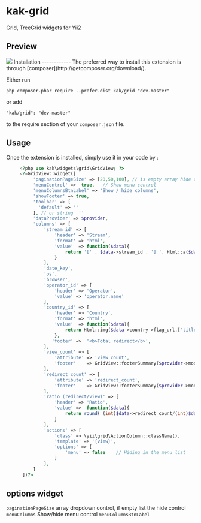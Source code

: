 # kak-grid
Grid, TreeGrid widgets for Yii2

Preview
-----------
<img src="https://lh3.googleusercontent.com/-ViaLrNwzD_8/Vb9fHnWvtPI/AAAAAAAAAEQ/sFC83sEAMhY/s480-Ic42/kakGridPreview.png">
Installation
------------
The preferred way to install this extension is through [composer](http://getcomposer.org/download/).

Either run

```
php composer.phar require --prefer-dist kak/grid "dev-master"
```

or add

```
"kak/grid": "dev-master"
```

to the require section of your `composer.json` file.

Usage
-----
Once the extension is installed, simply use it in your code by  :
```php
     <?php use kak\widgets\grid\GridView; ?>
     <?=GridView::widget([
          'paginationPageSize' => [20,50,100], // is empty array hide control
          'menuControl' =>  true,   // Show menu control
          'menuColumnsBtnLabel' => 'Show / hide columns',
          'showFooter' => true,
          'toolbar' => [
            'default' => ''
          ], // or string  ''
          'dataProvider' => $provider,
          'columns' => [
              'stream_id' => [
                  'header' => 'Stream',
                  'format' => 'html',
                  'value'  => function($data){
                      return '[' . $data->stream_id . '] '. Html::a($data->stream->name,['/dashboard/stream/update', 'id' => $data->stream->id ]);
                  }
              ],
              'date_key',
              'os',
              'browser',
              'operator_id' => [
                  'header' => 'Operator',
                  'value' => 'operator.name'
              ],
              'country_id' => [
                  'header' => 'Country',
                  'format' => 'html',
                  'value'  => function($data){
                      return Html::img($data->country->flag_url,['title' => $data->country->name_ru]);
                  },
                 'footer' =>  '<b>Total redirect</b>',
              ],
              'view_count' => [
                  'attribute' => 'view_count',
                  'footer'    => GridView::footerSummary($provider->models,'view_count',GridView::SUMMARY_SUM),   // helper calculating function
              ],
              'redirect_count' => [
                  'attribute' => 'redirect_count',
                  'footer'    => GridView::footerSummary($provider->models,'redirect_count',GridView::SUMMARY_SUM),
              ],
              'ratio (redirect/view)' => [
                  'header' => 'Ratio',
                  'value' =>  function($data){
                      return round( (int)$data->redirect_count/(int)$data->view_count ,2);
                  }
              ],
              'actions' => [
                  'class' => \yii\grid\ActionColumn::className(),
                  'template' => '{view}',
                  'options' => [
                      'menu' => false    // Hiding in the menu list
                  ]
              ],
          ]
      ])?>
```

## options widget
 `paginationPageSize`  array  dropdown control, if empty list the hide control
 `menuColumns`  Show/hide menu control
 `menuColumnsBtnLabel` 





